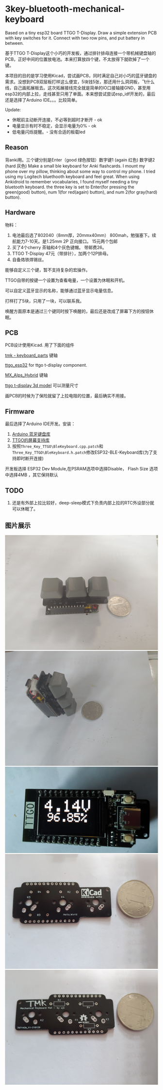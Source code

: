 # 3key-bluetooth-mechanical-keyboard

Based on a tiny esp32 board TTGO T-Display. Draw a simple extension PCB with key switches for it. Connect with two row pins, and put battery in between.

基于TTGO T-Display这个小巧的开发板，通过排针排母连接一个带机械键盘轴的PCB，正好中间的位置放电池。本来打算放四个键，不太放得下就砍掉了一个键。

本项目的目的是学习使用Kicad，尝试画PCB，同时满足自己对小巧的蓝牙键盘的需求。没想到PCB双层板打样这么便宜，5块钱5张，那还用什么洞洞板，飞什么线，自己画拓展板去。这次拓展接线完全就是简单的IO口接轴接GND，甚至用esp32的内部上拉，走线甚至只用了单面。本来想尝试尝试esp_idf开发的，最后还是选择了Arduino IDE。。。比较简单。


Update:
 
- 休眠前主动断开连接，不必等到超时才断开 - ok
- 电量显示有时不稳定，会显示电量为0% - ok
- 低电量闪烁提醒。- 没有合适的板载led


## Reason
背anki用。三个键分别是Enter（good 绿色按钮）数字键1 (again 红色) 数字键2 (hard 灰色)
Make a small ble keyboard for Anki flashcards.
I mount my phone over my pillow, thinking about some way to control my phone. I tried using my Logitech bluethooth keyboard and feel great. When using Ankidroid to remember vocabularies, I found myself needing a tiny bluetooth keyboard.
the three key is set to Enter(for pressing the green(good) button), num 1(for red(again) button), and num 2(for gray(hard) button).

## Hardware

物料：

1. 电池最后选了802040（8mm厚，20mmx40mm） 800mah，勉强塞下。续航能力7-10天。是1.25mm 2P 正向接口。 15元两个包邮
2. 买了4个cherry 茶轴和4个灰色键帽。 带邮费26。
3. TTGO T-Display 47元（带排针），加两个12P排母。
4. 自备烙铁焊锡丝。

能够自定义三个键，暂不支持复杂的宏操作。

TTGO自带的按键一个设置为查看电量，一个设置为休眠和开机。

可以自定义蓝牙显示的名称，能够通过蓝牙显示电量信息。

打样打了5块，只用了一块，可以联系我。

唤醒方面原本是通过三个键同时按下唤醒的，最后还是改成了屏幕下方的按钮休眠。



## PCB

PCB设计使用Kicad. 用了下面的组件

[tmk - keyboard_parts](https://github.com/tmk/keyboard_parts.pretty) 键轴

[ttgo_esp32](https://github.com/BravoRoot/ttgo-tdisplay-kicad) for ttgo t-display component.

[MX_Alps_Hybrid](https://github.com/ai03-2725/MX_Alps_Hybrid) 键轴

[ttgo t-display 3d model](https://grabcad.com/library/lilygo-ttgo-t-display-esp32-1) 可以测量尺寸

画PCB的时候为了保险就留了上拉电阻的位置，最后确实不用接。



## Firmware

最后选择了Arduino IDE开发。安装：

1. [Arduino 蓝牙键盘库](https://github.com/T-vK/ESP32-BLE-Keyboard) 
2. [TTGO的屏幕支持库](https://github.com/Xinyuan-LilyGO/TTGO-T-Display) 
3. 按照`Three_Key_TTGO\BleKeyboard.cpp.patch`和`Three_Key_TTGO\BleKeyboard.h.patch`修改ESP32-BLE-Keyboard库(为了支持即时断开连接)

开发板选择 ESP32 Dev Module,在PSRAM选项中选择Disable， Flash Size 选项中选择4MB ，其它保持默认



## TODO

1. 还是有外部上拉比较好，deep-sleep模式下负责内部上拉的RTC外设部分就可以休眠了。



## 图片展示

![](https://github.com/am009/my-3key-ble-keyboard/raw/main/photos/1.jpg)
![](https://github.com/am009/my-3key-ble-keyboard/raw/main/photos/4.jpg)
![](https://github.com/am009/my-3key-ble-keyboard/raw/main/photos/bat.jpg)
![](https://github.com/am009/my-3key-ble-keyboard/raw/main/photos/pcb1.jpg)
![](https://github.com/am009/my-3key-ble-keyboard/raw/main/photos/pcb2.jpg)
